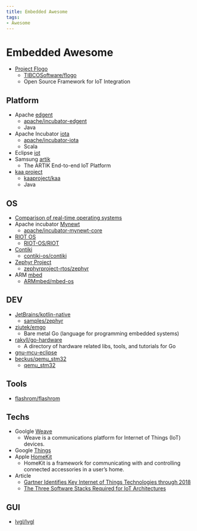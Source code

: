 ```yaml
---
title: Embedded Awesome
tags:
- Awesome
---
```


# Embedded Awesome

- [Project Flogo](http://www.flogo.io/)
  - [TIBCOSoftware/flogo](https://github.com/TIBCOSoftware/flogo)
  - Open Source Framework for IoT Integration

## Platform

- Apache [edgent](https://edgent.apache.org/)
  - [apache/incubator-edgent](https://github.com/apache/incubator-edgent)
  - Java
- Apache Incubator [iota](http://iota.incubator.apache.org/)
  - [apache/incubator-iota](https://github.com/apache/incubator-iota)
  - Scala
- Eclipse [iot](https://iot.eclipse.org/)
- Samsung [artik](https://www.artik.io/)
  - The ARTIK End-to-end IoT Platform
- [kaa project](https://www.kaaproject.org/)
  - [kaaproject/kaa](https://github.com/kaaproject/kaa)
  - Java

## OS

- [Comparison of real-time operating systems](https://en.wikipedia.org/wiki/Comparison_of_real-time_operating_systems)
- Apache incubator [Mynewt](http://mynewt.incubator.apache.org/)
  - [apache/incubator-mynewt-core](https://github.com/apache/incubator-mynewt-core)
- [RIOT OS](http://www.riot-os.org/)
  - [RIOT-OS/RIOT](https://github.com/RIOT-OS/RIOT)
- [Contiki](http://www.contiki-os.org/)
  - [contiki-os/contiki](https://github.com/contiki-os/contiki)
- [Zephyr Project](https://www.zephyrproject.org/)
  - [zephyrproject-rtos/zephyr](https://github.com/zephyrproject-rtos/zephyr)
- ARM [mbed](https://mbed.com)
  - [ARMmbed/mbed-os](https://github.com/ARMmbed/mbed-os)

## DEV

- [JetBrains/kotlin-native](https://github.com/JetBrains/kotlin-native)
  - [samples/zephyr](https://github.com/JetBrains/kotlin-native/tree/master/samples/zephyr)
- [ziutek/emgo](https://github.com/ziutek/emgo)
  - Bare metal Go (language for programming embedded systems)
- [rakyll/go-hardware](https://github.com/rakyll/go-hardware)
  - A directory of hardware related libs, tools, and tutorials for Go
- [gnu-mcu-eclipse](https://gnu-mcu-eclipse.github.io/qemu)
- [beckus/qemu_stm32](https://github.com/beckus/qemu_stm32)
  - [qemu_stm32](https://beckus.github.io/qemu_stm32)

## Tools

- [flashrom/flashrom](https://github.com/flashrom/flashrom)

## Techs

- Goolgle [Weave](https://developers.google.com/weave/)
  - Weave is a communications platform for Internet of Things (IoT) devices.
- Google [Things](https://developer.android.com/things/index.html)
- Apple [HomeKit](https://developer.apple.com/homekit/)
  - HomeKit is a framework for communicating with and controlling connected accessories in a user’s home.
- Article
  - [Gartner Identifies Key Internet of Things Technologies through 2018](http://www.infoq.com/news/2016/03/gartner-key-iot-technologies)
  - [The Three Software Stacks Required for IoT Architectures](https://iot.eclipse.org/resources/white-papers/Eclipse%20IoT%20White%20Paper%20-%20The%20Three%20Software%20Stacks%20Required%20for%20IoT%20Architectures.pdf)

## GUI

- [lvgl/lvgl](https://github.com/lvgl/lvgl)
